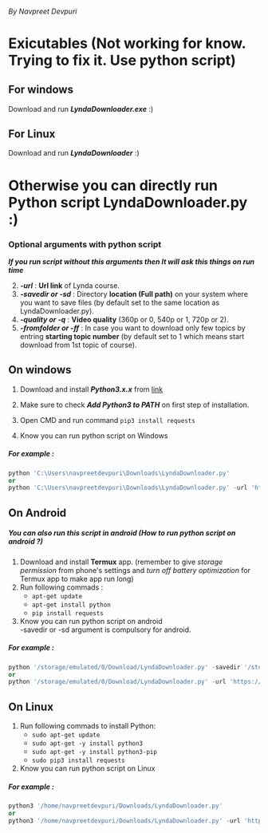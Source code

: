 ###### By Navpreet Devpuri
# Exicutables (Not working for know. Trying to fix it. Use python script)
## For windows 
Download and run ***LyndaDownloader.exe*** :)
## For Linux 
Download and run ***LyndaDownloader*** :)

# Otherwise you can directly run Python script LyndaDownloader.py :)
### Optional arguments with python script
***If you run script without this arguments then It will ask this things on run time***<br/>

2. ***-url*** : **Url link** of Lynda course.
3. ***-savedir or -sd*** : Directory **location (Full path)** on your system where you want to save files (by default set to the same location as LyndaDownloader.py).
4. ***-quality or -q*** : **Video quality** (360p or 0, 540p or 1, 720p or 2).
5. ***-fromfolder or -ff*** : In case you want to download only few topics by entring **starting topic number** (by default set to 1 which means start download from 1st topic of course).


## On windows
1. Download and install ***Python3.x.x*** from [link](https://www.python.org/downloads/windows/)
2. Make sure to check ***Add Python3 to PATH*** on first step of installation.
3. Open CMD and run command `pip3 install requests`

4. Know you can run python script on Windows

##### For example : 
```python 
python 'C:\Users\navpreetdevpuri\Downloads\LyndaDownloader.py'
or
python 'C:\Users\navpreetdevpuri\Downloads\LyndaDownloader.py' -url 'https://www.lynda.com/C-tutorials/C-Essential-Training/772322-2.html' -savedir 'C:\Users\navpreetdevpuri\Downloads\' -q 2 
```


## On Android
##### You can also run this script in android (How to run python script on android ?)
1. Download and install **Termux** app. (remember to give *storage permission* from phone's settings and *turn off battery optimization* for Termux app to make app run long)
2. Run following commads : 
   -  `apt-get update`
   -  `apt-get install python`
   -  `pip install requests`
3. Know you can run python script on android<br>
-savedir or -sd argument is compulsory for android. 
##### For example : 
```python 
python '/storage/emulated/0/Download/LyndaDownloader.py' -savedir '/storage/emulated/0/Download/'
or
python '/storage/emulated/0/Download/LyndaDownloader.py' -url 'https://www.lynda.com/C-tutorials/C-Essential-Training/772322-2.html' -savedir '/storage/emulated/0/Download/' -q 2 
```


## On Linux
1. Run following commads to install Python: 
   -  `sudo apt-get update`
   -  `sudo apt-get -y install python3`
   -  `sudo apt-get -y install python3-pip`
   -  `sudo pip3 install requests`
2. Know you can run python script on Linux

##### For example : 
```python 
python3 '/home/navpreetdevpuri/Downloads/LyndaDownloader.py'
or
python3 '/home/navpreetdevpuri/Downloads/LyndaDownloader.py' -url 'https://www.lynda.com/C-tutorials/C-Essential-Training/772322-2.html' -sd '/home/navpreetdevpuri/Downloads/' -quality 720p 
```
